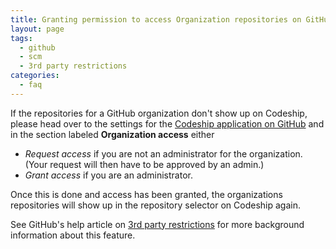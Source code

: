 ```yaml
---
title: Granting permission to access Organization repositories on GitHub
layout: page
tags:
  - github
  - scm
  - 3rd party restrictions
categories:
  - faq
---
```


If the repositories for a GitHub organization don't show up on Codeship, please head over to the settings for the [Codeship application on GitHub](https://github.com/settings/connections/applications/457423eb34859f8eb490) and in the section labeled **Organization access** either

- _Request access_ if you are not an administrator for the organization. (Your request will then have to be approved by an admin.)
- _Grant access_ if you are an administrator.

Once this is done and access has been granted, the organizations repositories will show up in the repository selector on Codeship again.

See GitHub's help article on [3rd party restrictions](https://help.github.com/articles/about-third-party-application-restrictions/) for more background information about this feature.
